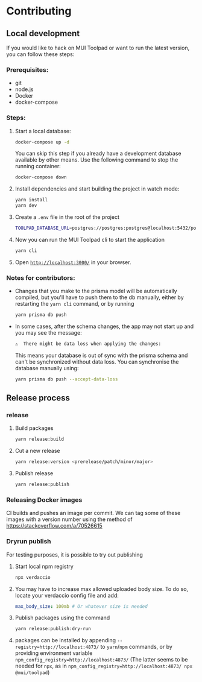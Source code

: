 # Contributing

## Local development

If you would like to hack on MUI Toolpad or want to run the latest version, you can follow these steps:

### Prerequisites:

- git
- node.js
- Docker
- docker-compose

### Steps:

1. Start a local database:

   ```sh
   docker-compose up -d
   ```

   You can skip this step if you already have a development database available by other means. Use the following command to stop the running container:

   ```sh
   docker-compose down
   ```

1. Install dependencies and start building the project in watch mode:

   ```sh
   yarn install
   yarn dev
   ```

1. Create a `.env` file in the root of the project

   ```sh
   TOOLPAD_DATABASE_URL=postgres://postgres:postgres@localhost:5432/postgres
   ```

1. Now you can run the MUI Toolpad cli to start the application

   ```sh
   yarn cli
   ```

1. Open [`http://localhost:3000/`](http://localhost:3000/) in your browser.

### Notes for contributors:

- Changes that you make to the prisma model will be automatically compiled, but you'll have to push them to the db manually, either by restarting the `yarn cli` command, or by running

  ```sh
  yarn prisma db push
  ```

- In some cases, after the schema changes, the app may not start up and you may see the message:

  ```sh
  ⚠️  There might be data loss when applying the changes:
  ```

  This means your database is out of sync with the prisma schema and can't be synchronized without data loss. You can synchronise the database manually using:

  ```sh
  yarn prisma db push --accept-data-loss
  ```

## Release process

### release

1. Build packages

   ```sh
   yarn release:build
   ```

1. Cut a new release

   ```sh
   yarn release:version <prerelease/patch/minor/major>
   ```

1. Publish release

   ```sh
   yarn release:publish
   ```

### Releasing Docker images

CI builds and pushes an image per commit. We can tag some of these images with a version number using the method of https://stackoverflow.com/a/70526615

<!-- TODO: create CLI for this workflow -->

### Dryrun publish

For testing purposes, it is possible to try out publishing

1. Start local npm registry

   ```sh
   npx verdaccio
   ```

1. You may have to increase max allowed uploaded body size. To do so, locate your verdaccio config file and add:

   ```yml
   max_body_size: 100mb # Or whatever size is needed
   ```

1. Publish packages using the command

   ```sh
   yarn release:publish:dry-run
   ```

1. packages can be installed by appending `--registry=http://localhost:4873/` to `yarn`/`npm` commands, or by providing environment variable `npm_config_registry=http://localhost:4873/` (The latter seems to be needed for `npx`, as in `npm_config_registry=http://localhost:4873/ npx @mui/toolpad`)
